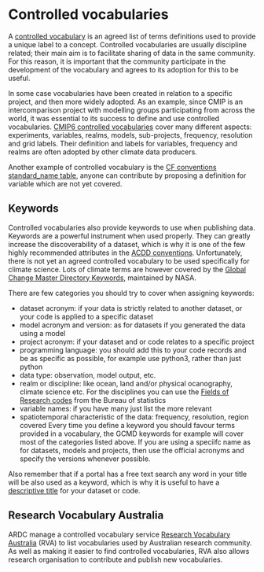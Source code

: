 # Controlled vocabularies

A [controlled vocabulary](https://www.ands.org.au/guides/vocabularies-and-research-data) is an agreed list of terms definitions used to provide a unique label to a concept. Controlled vocabularies are usually discipline related; their main aim is to facilitate sharing of data in the same community. For this reason, it is important that the community participate in the development of the vocabulary and agrees to its adoption for this to be useful.

In some case vocabularies have been created in relation to a specific project, and then more widely adopted. As an example, since CMIP is an intercomparison project with modelling groups participating from across the world, it was essential to its success to define and use controlled vocabularies. [CMIP6 controlled vocabularies](https://github.com/WCRP-CMIP/CMIP6_CVs) cover many different aspects: experiments, variables, realms, models, sub-projects, frequency, resolution and grid labels. Their definition and labels for variables, frequency and realms are often adopted by other climate data producers.

Another example of controlled vocabulary is the [CF conventions standard_name table](https://cfconventions.org/standard-names.html), anyone can contribute by proposing a definition for variable which are not yet covered.

## Keywords
Controlled vocabularies also provide keywords to use when publishing data. Keywords are a powerful instrument when used properly. They can greatly increase the discoverability of a dataset, which is why it is one of the few highly recommended attributes in the [ACDD conventions](http://climate-cms.wikis.unsw.edu.au/Conventions). Unfortunately, there is not yet an agreed controlled vocabulary to be used specifically for climate science. Lots of climate terms are however covered by the [Global Change Master Directory Keywords](https://earthdata.nasa.gov/earth-observation-data/find-data/idn/gcmd-keywords), maintained by NASA.

There are few categories you should try to cover when assigning keywords:

* dataset acronym: if your data is strictly related to another dataset, or your code is applied to a specific dataset
* model acronym and version: as for datasets if you generated the data using a model
* project acronym: if your dataset and or code relates to a specific project 
* programming language:  you should add this to your code records and be as specific as possible, for example use python3, rather than just python
* data type: observation, model output, etc.
* realm or discipline: like ocean, land and/or physical ocanography, climate science etc. For the disciplines you can use the [Fields of Research codes](http://climate-cms.wikis.unsw.edu.au/Field_of_Research_codes) from the Bureau of statistics
* variable names: if you have many just list the more relevant
* spatiotemporal characteristic of the data: frequency, resolution, region covered
Every time you define a keyword you should favour terms provided in a vocabulary, the GCMD keywords for example will cover most of the categories listed above. If you are using a speciifc name as for datasets, models and projects, then use the official acronyms and specify the versions whenever possible.

Also remember that if a portal has a free text search any word in your title will be also used as a keyword, which is why it is useful to have a [descriptive title](http://climate-cms.wikis.unsw.edu.au/Descriptive_title) for your dataset or code.

## Research Vocabulary Australia

ARDC manage a controlled vocabulary service [Research Vocabulary Australia](https://vocabs.ardc.edu.au/) (RVA) to list vocabularies used by Australian research community. As well as making it easier to find controlled vocabularies, RVA also allows research organisation to contribute and publish new vocabularies. 
